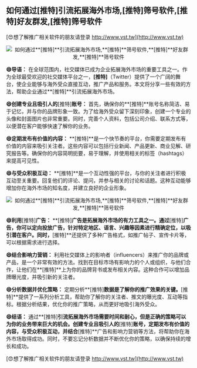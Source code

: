 ## **如何通过**[推特]**引流拓展海外市场,**[推特]**筛号软件,**[推特]**好友群发,**[推特]**筛号软件**

[😍想了解推广相关软件的朋友请登录 http://www.vst.tw](http://www.vst.tw)

 <center><img src="https://vst.tw/MP4/tuiguang/png/4.png" alt="如何通过**[推特]**引流拓展海外市场,**[推特]**筛号软件,**[推特]**好友群发,**[推特]**筛号软件"></center>

**😄导语：**
在全球范围内，社交媒体已成为企业拓展海外市场的重要工具之一。作为全球最受欢迎的社交媒体平台之一，**[推特]**（Twitter）提供了一个广阔的舞台，使企业能够与海外受众直接互动，推广产品和服务。本文将分享一些有效的方法，帮助企业通过**[推特]**引流拓展海外市场。

**😄创建专业且吸引人的**[推特]**账号：**
首先，确保你的**[推特]**账号名称简洁、易于记忆，并与你的品牌形象一致。为了给海外受众留下深刻印象，创建一个专业的头像和封面图片也非常重要。同时，完善个人资料，包括公司介绍、联系方式等，以便潜在客户能够快速了解你的业务。

**😄定期发布有价值的内容：**
**[推特]**是一个快节奏的平台，你需要定期发布有价值的内容来吸引关注者。这些内容可以包括行业新闻、产品更新、商业见解、研究报告等。确保你的内容简明扼要，易于理解，并使用相关的标签（hashtags）来提高可见性。

**😄与受众积极互动：**
**[推特]**是一个互动性强的平台，与你的关注者进行积极互动至关重要。回复他们的评论、提问，并参与相关的讨论和话题。这种互动能够增加你在海外市场的知名度，并建立良好的企业形象。

 <center><img src="https://vst.tw/MP4/tuiguang/png/1.png" alt="如何通过**[推特]**引流拓展海外市场,**[推特]**筛号软件,**[推特]**好友群发,**[推特]**筛号软件"></center>

**😄利用**[推特]**广告：**
**[推特]**广告是拓展海外市场的有力工具之一。通过**[推特]**广告，你可以定向投放广告，针对特定地区、语言、兴趣等因素进行精确定位，以吸引潜在客户。同时，**[推特]**还提供了多种广告格式，如推广帖子、宣传卡片等，可以根据需求进行选择。

**😄结合影响力营销：**
利用社交媒体上的影响者（influencers）来推广你的品牌或产品，是一个非常有效的方法。找到在目标市场有影响力的个人或组织，与他们合作，让他们在**[推特]**上为你的品牌背书或发布相关内容。这种合作可以增加品牌曝光度，并吸引新的关注者。

**😄分析数据并优化策略：**
定期分析**[推特]**数据是了解你的推广效果的关键。**[推特]**提供了一系列分析工具，帮助你了解你的关注者、推文的曝光度、互动等指标。根据分析结果，优化你的推广策略，从而更好地吸引海外受众。

**😄结语：**
通过**[推特]**引流拓展海外市场需要时间和耐心，但是正确的策略可以为你的业务带来巨大的机会。创建专业且吸引人的**[推特]**账号，定期发布有价值的内容，与受众积极互动，并结合**[推特]**广告和影响力营销等方法，将帮助你在海外市场取得成功。同时，不要忘记分析数据并不断优化你的策略，以确保持续的增长和成功。

[😍想了解推广相关软件的朋友请登录 http://www.vst.tw](http://www.vst.tw)



